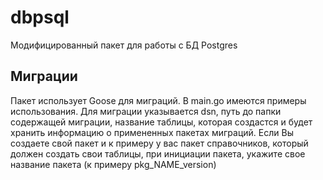 # dbpsql
Модифицированный пакет для работы с БД Postgres

## Миграции
Пакет использует Goose для миграций. В main.go имеются примеры использования.
Для миграции указывается dsn, путь до папки содержащей миграции, название таблицы, которая создастся и будет хранить информацию о примененных пакетах миграций.
Если Вы создаете свой пакет и к примеру у вас пакет справочников, который должен создать свои таблицы, при инициации пакета, укажите свое название пакета (к примеру pkg_NAME_version) 
